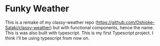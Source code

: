 # Funky Weather

This is a remake of my classy-weather repo (https://github.com/Oshioke-Salaki/classy-weather) but with functional components, hence the name. This is was also built with typescript. This is my first Typescript project. I think i'll be using typescript from now on.
